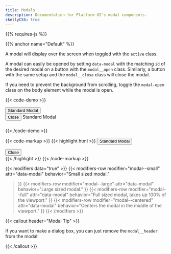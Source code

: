 ```yaml
---
title: Modals
description: Documentation for Platform UI's modal components.
skellyCSS: true
---
```


{{% requires-js %}}

{{% anchor name="Default" %}}

A modal will display over the screen when toggled with the `active` class.

A modal can easily be opened by setting `data-modal` with the matching `id` of the desired modal on a button with the `modal__open` class. Similarly, a button with the same setup and the `modal__close` class will close the modal.

If you need to prevent the background from scrolling, toggle the `modal-open` class on the body element while the modal is open.

{{< code-demo >}}
<div class="block mb-3">
    <button class="button modal__open" data-modal="default-modal">Standard Modal</button>
</div>

<div id="default-modal" class="modal" tabindex="-1">
  <div class="modal__inner">
    <div class="modal__header">
      <button class="button modal__close" data-modal="default-modal">Close <i class="pi-times"></i></button>
      Standard Modal
    </div>
    <div class="modal__content">
      <h3 class="skeleton skeleton--md" role="presentation"></h3>
      <p class="skeleton" data-lines="4" role="presentation"></p>
    </div>
  </div>
</div>
{{< /code-demo >}}

{{< code-markup >}}
{{< highlight html >}}
<button class="button button--lg modal__open" data-modal="default-modal">Standard Modal</button>
<!-- Standard Modal -->
<div id="default-modal" class="modal">
  <div class="modal__inner">
    <div class="modal__header">
      <button class="button modal__close" data-modal="default-modal">
        Close 
        <i class="pi-times"></i>
      </button>
      <!-- Modal Header goes here! -->
    </div>
    <div class="modal__content">
      <!-- Modal content goes here! -->
    </div>
  </div>
</div>
{{< /highlight >}}
{{< /code-markup >}}

{{< modifiers data="true" >}}
{{< modifiers-row 
  modifier="modal--small"
  attr="data-modal"
  behavior="Small sized modal." 
>}}
{{< modifiers-row 
  modifier="modal--large"
  attr="data-modal"
  behavior="Large sized modal." 
>}}
{{< modifiers-row 
  modifier="modal--full"
  attr="data-modal"
  behavior="Full sized modal, takes up 100% of the viewport." 
>}}
{{< modifiers-row 
  modifier="modal--centered"
  attr="data-modal"
  behavior="Centers the modal in the middle of the viewport." 
>}}
{{< /modifiers >}}

{{< callout header="Modal Tip" >}}
  <p>If you want to make a dialog box, you can just remove the <code>modal__header</code> from the modal!</p>
{{< /callout >}}